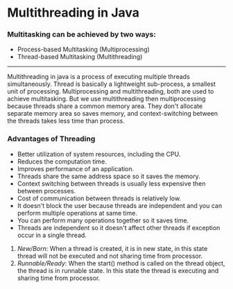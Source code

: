 # Multithreading in Java
### Multitasking can be achieved by two ways:
* Process-based Multitasking (Multiprocessing)
* Thread-based Multitasking (Multithreading)
--------------------------------------------------------------------------------------
Multithreading in java is a process of executing multiple threads simultaneously.
Thread is basically a lightweight sub-process, a smallest unit of processing.
Multiprocessing and multithreading, both are used to achieve multitasking.
But we use multithreading then multiprocessing because threads share a common
memory area. They don't allocate separate memory area so saves memory, and
context-switching between the threads takes less time than process. 
### Advantages of Threading
* Better utilization of system resources, including the CPU.
* Reduces the computation time.
* Improves performance of an application.
* Threads share the same address space so it saves the memory.
* Context switching between threads is usually less expensive then between processes.
* Cost of communication between threads is relatively low.
* It doesn't block the user because threads are independent and you can perform multiple operations at same time.
*  You can perform many operations together so it saves time.
* Threads are independent so it doesn't affect other threads if exception occur in a single thread.
1) *New/Born*: When a thread is created, it is in new state, in this state thread will
not be executed and not sharing time from processor.
2) *Runnable/Ready*: When the start() method is called on the thread object, the
thread is in runnable state. In this state the thread is executing and sharing time from
processor.
